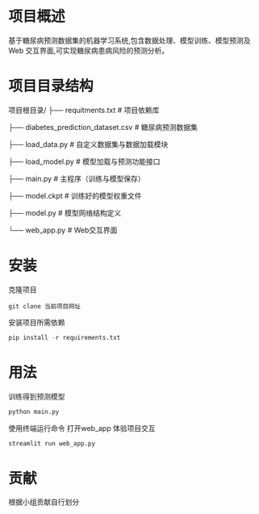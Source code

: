# 项目概述
基于糖尿病预测数据集的机器学习系统,包含数据处理、模型训练、模型预测及 Web 交互界面,可实现糖尿病患病风险的预测分析。
# 项目目录结构
项目根目录/
├── requitments.txt                 # 项目依赖库

├── diabetes_prediction_dataset.csv # 糖尿病预测数据集

├── load_data.py                    # 自定义数据集与数据加载模块

├── load_model.py                   # 模型加载与预测功能接口

├── main.py                         # 主程序（训练与模型保存）

├── model.ckpt                      # 训练好的模型权重文件

├── model.py                        # 模型网络结构定义

└── web_app.py                      # Web交互界面
# 安装
克隆项目
```git
git clone 当前项目网址
```
安装项目所需依赖
```python
pip install -r requirements.txt
```
# 用法
训练得到预测模型
```python
python main.py
```
使用终端运行命令 打开web_app 体验项目交互
``` bash
streamlit run web_app.py
```
# 贡献
根据小组贡献自行划分